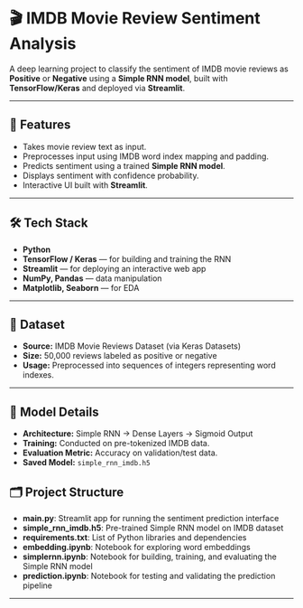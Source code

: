 # 🎬 IMDB Movie Review Sentiment Analysis

A deep learning project to classify the sentiment of IMDB movie reviews as **Positive** or **Negative** using a **Simple RNN model**, built with **TensorFlow/Keras** and deployed via **Streamlit**.

---

## 🧩 Features
- Takes movie review text as input.
- Preprocesses input using IMDB word index mapping and padding.
- Predicts sentiment using a trained **Simple RNN model**.
- Displays sentiment with confidence probability.
- Interactive UI built with **Streamlit**.

---

## 🛠 Tech Stack
- **Python**
- **TensorFlow / Keras** — for building and training the RNN
- **Streamlit** — for deploying an interactive web app
- **NumPy, Pandas** — data manipulation
- **Matplotlib, Seaborn** — for EDA

---

## 📁 Dataset
- **Source:** IMDB Movie Reviews Dataset (via Keras Datasets)
- **Size:** 50,000 reviews labeled as positive or negative
- **Usage:** Preprocessed into sequences of integers representing word indexes.

---

## 🧠 Model Details
- **Architecture:** Simple RNN → Dense Layers → Sigmoid Output
- **Training:** Conducted on pre-tokenized IMDB data.
- **Evaluation Metric:** Accuracy on validation/test data.
- **Saved Model:** `simple_rnn_imdb.h5`

## 🗂 Project Structure

- **main.py**: Streamlit app for running the sentiment prediction interface
- **simple_rnn_imdb.h5**: Pre-trained Simple RNN model on IMDB dataset
- **requirements.txt**: List of Python libraries and dependencies
- **embedding.ipynb**: Notebook for exploring word embeddings
- **simplernn.ipynb**: Notebook for building, training, and evaluating the Simple RNN model
- **prediction.ipynb**: Notebook for testing and validating the prediction pipeline

---